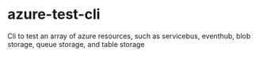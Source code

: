 # azure-test-cli
Cli to test an array of azure resources, such as servicebus, eventhub, blob storage, queue storage, and table storage
